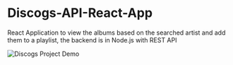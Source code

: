 # Discogs-API-React-App
React Application to view the albums based on the searched artist and add them to a playlist, the backend is in Node.js with REST API

![Discogs Project Demo](https://user-images.githubusercontent.com/78485006/162333679-46ebfbce-7e70-4463-b095-f65fd8f4c523.png)
